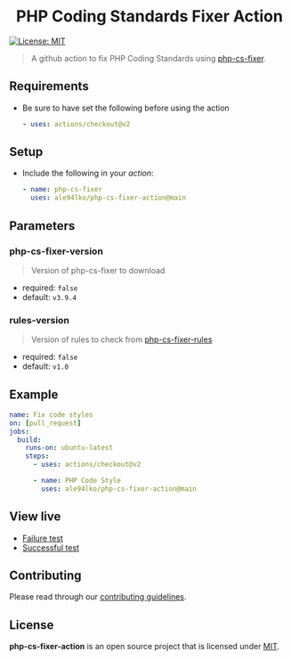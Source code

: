 <h1 align="center">PHP Coding Standards Fixer Action</h1>
<p>
  <a href="https://github.com/ale94lko/php-cs-fixer-action/blob/main/LICENSE" target="_blank">
    <img alt="License: MIT" src="https://img.shields.io/badge/License-MIT-green.svg" />
  </a>
</p>

> A github action to fix PHP Coding Standards using [php-cs-fixer](https://github.com/FriendsOfPHP/PHP-CS-Fixer).

## Requirements

- Be sure to have set the following before using the action
  ```yaml
  - uses: actions/checkout@v2
  ```

## Setup

- Include the following in your _action_:
  ```yaml
  - name: php-cs-fixer
    uses: ale94lko/php-cs-fixer-action@main
  ```

## Parameters

### php-cs-fixer-version

> Version of php-cs-fixer to download

* required: `false`
* default: `v3.9.4`

### rules-version

> Version of rules to check from [php-cs-fixer-rules](https://github.com/ale94lko/php-cs-fixer-rules)

* required: `false`
* default: `v1.0`

## Example

```yaml
name: Fix code styles
on: [pull_request]
jobs:
  build:
    runs-on: ubuntu-latest
    steps:
      - uses: actions/checkout@v2

      - name: PHP Code Style
        uses: ale94lko/php-cs-fixer-action@main
```

## View live

- [Failure test](https://github.com/ale94lko/php-cs-fixer-action/runs/7422552728?check_suite_focus=true)
- [Successful test](https://github.com/ale94lko/php-cs-fixer-action/runs/7459443044?check_suite_focus=true)

## Contributing

Please read through our [contributing guidelines](https://github.com/ale94lko/php-cs-fixer-action/blob/main/.github/CONTRIBUTING.md).

## License

**php-cs-fixer-action** is an open source project that is licensed under [MIT](https://opensource.org/licenses/MIT).
